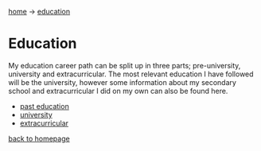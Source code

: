 [home](../index.md) -> [education](education.md)

# Education

My education career path can be split up in three parts; pre-university, university and extracurricular. The most relevant education I have followed will be the university, however some information about my secondary school and extracurricular I did on my own can also be found here.

- [past education](past_education.md)
- [university](university.md)
- [extracurricular](extracurricular.md)

[back to homepage](../index.md)